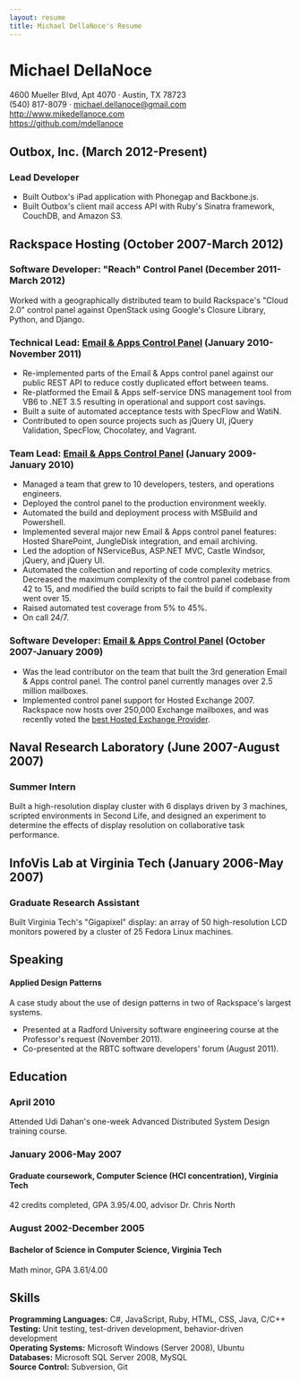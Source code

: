 ```yaml
---
layout: resume
title: Michael DellaNoce's Resume
---
```


<div id="header">
  <h1>Michael DellaNoce</h1>
  <div>4600 Mueller Blvd, Apt 4070 &middot; Austin, TX 78723</div>
  <div>(540) 817-8079 &middot; <a href="mailto:michael.dellanoce@gmail.com">michael.dellanoce@gmail.com</a></div>
  <div><a href="http://www.mikedellanoce.com">http://www.mikedellanoce.com</a></div>
  <div><a href="https://github.com/mdellanoce">https://github.com/mdellanoce</a></div>
</div>

## Outbox, Inc. (March 2012-Present)
### Lead Developer

* Built Outbox's iPad application with Phonegap and Backbone.js.
* Built Outbox's client mail access API with Ruby's Sinatra framework, CouchDB, and Amazon S3.

## Rackspace Hosting (October 2007-March 2012)

### Software Developer: "Reach" Control Panel (December 2011-March 2012)

Worked with a geographically distributed team to build Rackspace's "Cloud 2.0" control panel against OpenStack using Google's Closure Library, Python, and Django.

### Technical Lead: [Email & Apps Control Panel](https://cp.rackspace.com) (January 2010-November 2011)

* Re-implemented parts of the Email & Apps control panel against our public REST API to reduce costly duplicated effort between teams.
* Re-platformed the Email & Apps self-service DNS management tool from VB6 to .NET 3.5 resulting in operational and support cost savings.
* Built a suite of automated acceptance tests with SpecFlow and WatiN.
* Contributed to open source projects such as jQuery UI, jQuery Validation, SpecFlow, Chocolatey, and Vagrant.

### Team Lead: [Email & Apps Control Panel](https://cp.rackspace.com) (January 2009-January 2010)

* Managed a team that grew to 10 developers, testers, and operations engineers.
* Deployed the control panel to the production environment weekly.
* Automated the build and deployment process with MSBuild and Powershell.
* Implemented several major new Email & Apps control panel features: Hosted SharePoint, JungleDisk integration, and email archiving.
* Led the adoption of NServiceBus, ASP.NET MVC, Castle Windsor, jQuery, and jQuery UI.
* Automated the collection and reporting of code complexity metrics. Decreased the maximum complexity of the control panel codebase from 42 to 15, and modified the build scripts to fail the build if complexity went over 15.
* Raised automated test coverage from 5% to 45%.
* On call 24/7.

### Software Developer: [Email & Apps Control Panel](https://cp.rackspace.com) (October 2007-January 2009)

* Was the lead contributor on the team that built the 3rd generation Email & Apps control panel. The control panel currently manages over 2.5 million mailboxes.
* Implemented control panel support for Hosted Exchange 2007. Rackspace now hosts over 250,000 Exchange mailboxes, and was recently voted the [best Hosted Exchange Provider](http://www.rackspace.com/blog/?p=2653).
 
## Naval Research Laboratory (June 2007-August 2007)
### Summer Intern

Built a high-resolution display cluster with 6 displays driven by 3 machines, scripted environments in Second Life, and designed an experiment to determine the effects of display resolution on collaborative task performance.
 
## InfoVis Lab at Virginia Tech (January 2006-May 2007)
### Graduate Research Assistant

Built Virginia Tech's "Gigapixel" display: an array of 50 high-resolution LCD monitors powered by a cluster of 25 Fedora Linux machines.

## Speaking
#### Applied Design Patterns

A case study about the use of design patterns in two of Rackspace's largest systems.

* Presented at a Radford University software engineering course at the Professor's request (November 2011).
* Co-presented at the RBTC software developers' forum (August 2011).

## Education
### April 2010
Attended Udi Dahan's one-week Advanced Distributed System Design training course.

### January 2006-May 2007
#### Graduate coursework, Computer Science (HCI concentration), Virginia Tech
42 credits completed, GPA 3.95/4.00, advisor Dr. Chris North

### August 2002-December 2005
#### Bachelor of Science in Computer Science, Virginia Tech
Math minor, GPA 3.61/4.00

## Skills
**Programming Languages:** C#, JavaScript, Ruby, HTML, CSS, Java, C/C++  
**Testing:** Unit testing, test-driven development, behavior-driven development  
**Operating Systems:** Microsoft Windows (Server 2008), Ubuntu  
**Databases:** Microsoft SQL Server 2008, MySQL  
**Source Control:** Subversion, Git  
